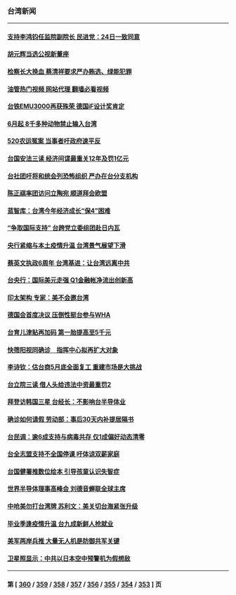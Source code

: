 ### 台湾新闻
---
#### [支持李鸿钧任监院副院长 民进党：24日一致同意](../../pages/ncid1349361/n13741703.md?05210045) 
#### [胡元辉当选公视新董座](../../pages/ncid1349361/n13741700.md?05210045) 
#### [检察长大换血 蔡清祥要求严办贿选、绿能犯罪](../../pages/ncid1349361/n13741684.md?05210045) 
#### [油管热门视频 网站代理 翻墙必看视频](http://209.222.30.114:81/youtube.html?05210045)
#### [台铁EMU3000再获殊荣 德国iF设计奖肯定](../../pages/ncid1349361/n13741683.md?05210045) 
#### [6月起 8千多种动物禁止输入台湾](../../pages/ncid1349361/n13741692.md?05210045) 
#### [520农运冤案 当事者吁政府速平反](../../pages/ncid1349361/n13741688.md?05210045) 
#### [台国安法三读 经济间谍最重关12年及罚1亿元](../../pages/ncid1349361/n13741583.md?05210045) 
#### [台社团吁将和统会列恐怖组织 严办在台分支机构](../../pages/ncid1349361/n13741597.md?05210045) 
#### [陈正祺率团访问立陶宛 顺道拜会欧盟](../../pages/ncid1349361/n13741654.md?05210045) 
#### [蓝智库：台湾今年经济成长“保4”困难](../../pages/ncid1349361/n13741599.md?05210045) 
#### [“争取国际支持” 台跨党立委组团赴日内瓦](../../pages/ncid1349361/n13741600.md?05210045) 
#### [央行紧缩与本土疫情升温 台湾景气展望下滑](../../pages/ncid1349361/n13741598.md?05210045) 
#### [蔡英文执政6周年 台湾基进：让台湾远离中共](../../pages/ncid1349361/n13741579.md?05210045) 
#### [台央行：国际美元走强 Q1金融帐净流出创新高](../../pages/ncid1349361/n13741585.md?05210045) 
#### [印太架构 专家：美不会邀台湾](../../pages/ncid1349361/n13741587.md?05210045) 
#### [德国会首度决议 压倒性挺台参与WHA](../../pages/ncid1349361/n13741561.md?05210045) 
#### [台育儿津贴再加码 第一胎提高至5千元](../../pages/ncid1349361/n13741576.md?05210045) 
#### [快筛阳视同确诊　指挥中心拟再扩大对象](../../pages/ncid1349361/n13741557.md?05210045) 
#### [李诗钦：估台商5月底全面复工 重建市场是大挑战](../../pages/ncid1349361/n13741572.md?05210045) 
#### [台立院三读 借人头给违法中资最重罚2](../../pages/ncid1349361/n13741574.md?05210045) 
#### [拜登访韩国三星 台经长：不影响台半导体业](../../pages/ncid1349361/n13741555.md?05210045) 
#### [确诊如何请假  劳动部：事后30天内补提居隔书](../../pages/ncid1349361/n13741565.md?05210045) 
#### [台民调：逾6成支持与病毒共存 仅1成偏好动态清零](../../pages/ncid1349361/n13741559.md?05210045) 
#### [台全志盟支持不全国停课 吁体谅双薪家庭](../../pages/ncid1349361/n13741563.md?05210045) 
#### [台国健署推数位绘本 引导孩童认识失智症](../../pages/ncid1349361/n13741564.md?05210045) 
#### [世界半导体理事高峰会 刘德音蝉联全球主席](../../pages/ncid1349361/n13741540.md?05210045) 
#### [中呛美勿打台湾牌 苏利文：美关切台海紧张升级](../../pages/ncid1349361/n13741542.md?05210045) 
#### [毕业季逢疫情升温 台九成新鲜人抢就业](../../pages/ncid1349361/n13741566.md?05210045) 
#### [美军两岸兵推 大量无人机是防御共军关键](../../pages/ncid1349361/n13741544.md?05210045) 
#### [卫星照显示：中共以日本空中预警机为假想敌](../../pages/ncid1349361/n13741441.md?05210045) 

---
#### 第 [ [360](./360.md?05210045) / [359](./359.md?05210045) / [358](./358.md?05210045) / [357](./357.md?05210045) / [356](./356.md?05210045) / [355](./355.md?05210045) / [354](./354.md?05210045) / [353](./353.md?05210045) ] 页
